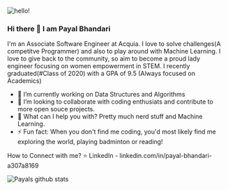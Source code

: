 
![hello!](https://user-images.githubusercontent.com/51235238/97335374-cc39ad80-18a3-11eb-99b9-de6327387e2f.gif)

### Hi there 👋 I am Payal Bhandari

<!--
**Payal-Bhandari/Payal-Bhandari** is a ✨ _special_ ✨ repository because its `README.md` (this file) appears on your GitHub profile.

Here are some ideas to get you started:-->

I'm an Associate Software Engineer at Acquia. I love to solve challenges(A competitve Programmer) and also to play around with Machine Learning. I love to give back to the community, so aim to become a proud lady engineer focusing on women empowerment in STEM. I recently graduated(#Class of 2020) with a GPA of 9.5 (Always focused on Academics)

- 🔭 I’m currently working on Data Structures and Algorithms 
- 👯 I’m looking to collaborate with coding enthusiats and contribute to more open souce projects. 
- 💬 What can I help you with? Pretty much nerd stuff and Machine Learning. 
- ⚡ Fun fact: When you don't find me coding, you'd most likely find me exploring the world, playing badminton or reading!
<!-- - 🌱 I’m currently learning Docker, Jenkins, AWS -->

How to Connect with me?
⭐ LinkedIn - linkedin.com/in/payal-bhandari-a307a8169


![Payals github stats](https://github-readme-stats.vercel.app/api?username=Payal-Bhandari)
